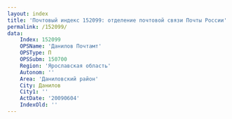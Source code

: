 ```yaml
---
layout: index
title: 'Почтовый индекс 152099: отделение почтовой связи Почты России'
permalink: /152099/
data:
    Index: 152099
    OPSName: 'Данилов Почтамт'
    OPSType: П
    OPSSubm: 150700
    Region: 'Ярославская область'
    Autonom: ''
    Area: 'Даниловский район'
    City: Данилов
    City1: ''
    ActDate: '20090604'
    IndexOld: ''
---
```

